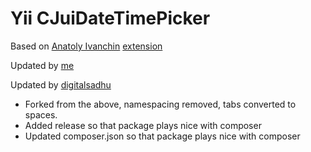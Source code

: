 Yii CJuiDateTimePicker
=======================

Based on [Anatoly Ivanchin](http://anatoliyivanchin.moikrug.ru/) [extension](http://www.yiiframework.com/extension/datetimepicker/)

Updated by [me](https://github.com/MetalGuardian)

Updated by [digitalsadhu](https://github.com/digitalsadhu)
- Forked from the above, namespacing removed, tabs converted to spaces.
- Added release so that package plays nice with composer
- Updated composer.json so that package plays nice with composer
